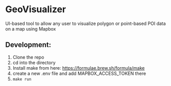 # GeoVisualizer
UI-based tool to allow any user to visualize polygon or point-based POI data on a map using Mapbox

## Development:
1. Clone the repo
2. cd into the directory
3. Install make from here: https://formulae.brew.sh/formula/make
4. create a new .env file and add MAPBOX_ACCESS_TOKEN there
5. `make run`

